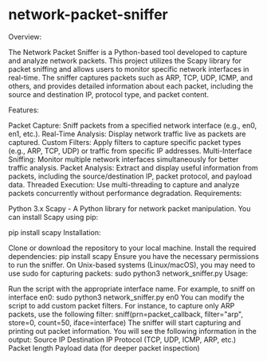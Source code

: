 # network-packet-sniffer

Overview:

The Network Packet Sniffer is a Python-based tool developed to capture and analyze network packets. This project utilizes the Scapy library for packet sniffing and allows users to monitor specific network interfaces in real-time. The sniffer captures packets such as ARP, TCP, UDP, ICMP, and others, and provides detailed information about each packet, including the source and destination IP, protocol type, and packet content.

Features:

Packet Capture: Sniff packets from a specified network interface (e.g., en0, en1, etc.).
Real-Time Analysis: Display network traffic live as packets are captured.
Custom Filters: Apply filters to capture specific packet types (e.g., ARP, TCP, UDP) or traffic from specific IP addresses.
Multi-Interface Sniffing: Monitor multiple network interfaces simultaneously for better traffic analysis.
Packet Analysis: Extract and display useful information from packets, including the source/destination IP, packet protocol, and payload data.
Threaded Execution: Use multi-threading to capture and analyze packets concurrently without performance degradation.
Requirements:

Python 3.x
Scapy - A Python library for network packet manipulation.
You can install Scapy using pip:

pip install scapy
Installation:

Clone or download the repository to your local machine.
Install the required dependencies:
pip install scapy
Ensure you have the necessary permissions to run the sniffer. On Unix-based systems (Linux/macOS), you may need to use sudo for capturing packets:
sudo python3 network_sniffer.py
Usage:

Run the script with the appropriate interface name. For example, to sniff on interface en0:
sudo python3 network_sniffer.py en0
You can modify the script to add custom packet filters. For instance, to capture only ARP packets, use the following filter:
sniff(prn=packet_callback, filter="arp", store=0, count=50, iface=interface)
The sniffer will start capturing and printing out packet information. You will see the following information in the output:
Source IP
Destination IP
Protocol (TCP, UDP, ICMP, ARP, etc.)
Packet length
Payload data (for deeper packet inspection)
